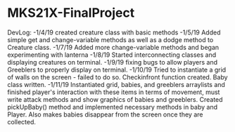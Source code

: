 # MKS21X-FinalProject
DevLog:
-1/4/19 created creature class with basic methods
-1/5/19 Added simple get and change-variable methods as well as a dodge method to Creature class.
-1/7/19 Added more change-variable methods and began experimenting with lanterna
-1/8/19 Started interconnecting classes and displaying creatures on terminal.
-1/9/19 fixing bugs to allow players and Greeblers to properly display on terminal.
-1/10/19 Tried to instantiate a grid of walls on the screen - failed to do so. Checkinfront function created. Baby class written.
-1/11/19 Instantiated grid, babies, and greeblers arraylists and finished player's interaction with these items in terms of movement, must write attack methods and show graphics of babies and greeblers. Created pickUpBaby() method and implemented necessary methods in baby and Player. Also makes babies disappear from the screen once they are collected.
